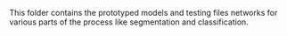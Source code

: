 This folder contains the prototyped models and testing files networks for various parts of the process like segmentation and classification.
